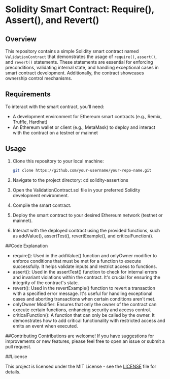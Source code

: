 # Solidity Smart Contract: Require(), Assert(), and Revert()

## Overview

This repository contains a simple Solidity smart contract named `ValidationContract` that demonstrates the usage of `require()`, `assert()`, and `revert()` statements. These statements are essential for enforcing preconditions, validating internal state, and handling exceptional cases in smart contract development. Additionally, the contract showcases ownership control mechanisms.

## Requirements

To interact with the smart contract, you'll need:
- A development environment for Ethereum smart contracts (e.g., Remix, Truffle, Hardhat)
- An Ethereum wallet or client (e.g., MetaMask) to deploy and interact with the contract on a testnet or mainnet

## Usage

1. Clone this repository to your local machine:
   ```sh
   git clone https://github.com/your-username/your-repo-name.git

2. Navigate to the project directory:
cd solidity-assertions

3. Open the ValidationContract.sol file in your preferred Solidity development environment.

4. Compile the smart contract.

5. Deploy the smart contract to your desired Ethereum network (testnet or mainnet).

6. Interact with the deployed contract using the provided functions, such as addValue(), assertTest(), revertExample(), and criticalFunction().

##Code Explanation

- require(): Used in the addValue() function and onlyOwner modifier to enforce conditions that must be met for a function to execute successfully. It helps validate inputs and restrict access to functions.
- assert(): Used in the assertTest() function to check for internal errors and invariant violations within the contract. It's crucial for ensuring the integrity of the contract's state.
- revert(): Used in the revertExample() function to revert a transaction with a specified error message. It's useful for handling exceptional cases and aborting transactions when certain conditions aren't met.
- onlyOwner Modifier: Ensures that only the owner of the contract can execute certain functions, enhancing security and access control.
- criticalFunction(): A function that can only be called by the owner. It demonstrates how to add critical functionality with restricted access and emits an event when executed.

##Contributing
Contributions are welcome! If you have suggestions for improvements or new features, please feel free to open an issue or submit a pull request.

##License

This project is licensed under the MIT License - see the [LICENSE](LICENSE) file for details.
